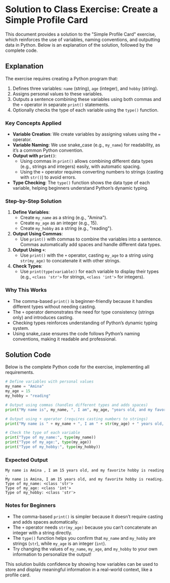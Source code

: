 # Solution to Class Exercise: Create a Simple Profile Card

This document provides a solution to the "Simple Profile Card" exercise, which reinforces the use of variables, naming conventions, and outputting data in Python. Below is an explanation of the solution, followed by the complete code.

## Explanation

The exercise requires creating a Python program that:
1. Defines three variables: `name` (string), `age` (integer), and `hobby` (string).
2. Assigns personal values to these variables.
3. Outputs a sentence combining these variables using both commas and the `+` operator in separate `print()` statements.
4. Optionally checks the type of each variable using the `type()` function.

### Key Concepts Applied
- **Variable Creation**: We create variables by assigning values using the `=` operator.
- **Variable Naming**: We use snake_case (e.g., `my_name`) for readability, as it’s a common Python convention.
- **Output with `print()`**:
  - Using commas in `print()` allows combining different data types (e.g., strings and integers) easily, with automatic spacing.
  - Using the `+` operator requires converting numbers to strings (casting with `str()`) to avoid errors.
- **Type Checking**: The `type()` function shows the data type of each variable, helping beginners understand Python’s dynamic typing.

### Step-by-Step Solution
1. **Define Variables**:
   - Create `my_name` as a string (e.g., "Amina").
   - Create `my_age` as an integer (e.g., 15).
   - Create `my_hobby` as a string (e.g., "reading").
2. **Output Using Commas**:
   - Use `print()` with commas to combine the variables into a sentence. Commas automatically add spaces and handle different data types.
3. **Output Using `+`**:
   - Use `print()` with the `+` operator, casting `my_age` to a string using `str(my_age)` to concatenate it with other strings.
4. **Check Types**:
   - Use `print(type(variable))` for each variable to display their types (e.g., `<class 'str'>` for strings, `<class 'int'>` for integers).

### Why This Works
- The comma-based `print()` is beginner-friendly because it handles different types without needing casting.
- The `+` operator demonstrates the need for type consistency (strings only) and introduces casting.
- Checking types reinforces understanding of Python’s dynamic typing system.
- Using snake_case ensures the code follows Python’s naming conventions, making it readable and professional.

## Solution Code

Below is the complete Python code for the exercise, implementing all requirements.

```python
# Define variables with personal values
my_name = "Amina"
my_age = 15
my_hobby = "reading"

# Output using commas (handles different types and adds spaces)
print("My name is", my_name, ", I am", my_age, "years old, and my favorite hobby is", my_hobby, ".")

# Output using + operator (requires casting numbers to strings)
print("My name is " + my_name + ", I am " + str(my_age) + " years old, and my favorite hobby is " + my_hobby + ".")

# Check the type of each variable
print("Type of my_name:", type(my_name))
print("Type of my_age:", type(my_age))
print("Type of my_hobby:", type(my_hobby))
```

### Expected Output
```
My name is Amina , I am 15 years old, and my favorite hobby is reading .
My name is Amina, I am 15 years old, and my favorite hobby is reading.
Type of my_name: <class 'str'>
Type of my_age: <class 'int'>
Type of my_hobby: <class 'str'>
```

### Notes for Beginners
- The comma-based `print()` is simpler because it doesn’t require casting and adds spaces automatically.
- The `+` operator needs `str(my_age)` because you can’t concatenate an integer with a string directly.
- The `type()` function helps you confirm that `my_name` and `my_hobby` are strings (`str`), while `my_age` is an integer (`int`).
- Try changing the values of `my_name`, `my_age`, and `my_hobby` to your own information to personalize the output!

This solution builds confidence by showing how variables can be used to store and display meaningful information in a real-world context, like a profile card.